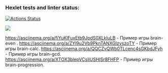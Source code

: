 ### Hexlet tests and linter status:
[![Actions Status](https://github.com/Yury-Pv/php-project-45/workflows/hexlet-check/badge.svg)](https://github.com/Yury-Pv/php-project-45/actions)

<a href="https://codeclimate.com/github/Yury-Pv/php-project-45/maintainability"><img src="https://api.codeclimate.com/v1/badges/9b6855b946c2d97f6ceb/maintainability" /></a>


https://asciinema.org/a/fiYuKlFuxEtb9JpdS0XLkluLB - Пример игры brain-even .
https://asciinema.org/a/ZYl9u2Vb9PknTANXGIzyszoTY - Пример игры brain-calc.
https://asciinema.org/a/QQCZvQWb0TLcenc4sGKbdJFyh - Пример игры brain-gcd.
https://asciinema.org/a/XTOX3blepVCsIiUSHISr8FHFP - Пример игры brain-progression.
